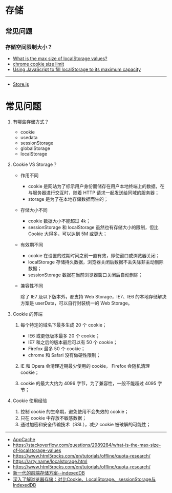 # 存储

## 常见问题

### 存储空间限制大小？

- [What is the max size of localStorage values?](https://stackoverflow.com/questions/2989284/what-is-the-max-size-of-localstorage-values)
- [chrome cookie size limit](https://stackoverflow.com/questions/2543851/chrome-cookie-size-limit)
- [Using JavaScript to fill localStorage to its maximum capacity](https://mmazzarolo.com/blog/2022-06-26-filling-local-storage-programmatically/)

---

- [Store.js](https://github.com/marcuswestin/store.js)

# 常见问题
1. 有哪些存储方式？

    - cookie
    - usedata
    - sessionStorage
    - globalStorage
    - localStorage

2. Cookie VS Storage？

    - 作用不同

        - cookie 是网站为了标示用户身份而储存在用户本地终端上的数据，在与服务器进行交互时，随着 HTTP 请求一起发送给同域的服务器；
        - storage 是为了在本地存储数据而生的；

    - 存储大小不同

        - cookie 数据大小不能超过 4k；
        - sessionStorage 和 localStorage 虽然也有存储大小的限制，但比 Cookie 大得多，可以达到 5M 或更大；

    - 有效期不同

        - cookie 在设置的过期时间之前一直有效，即使窗口或浏览器关闭；
        - localStorage 存储持久数据，浏览器关闭后数据不丢失除非主动删除数据；
        - sessionStorage 数据在当前浏览器窗口关闭后自动删除；

    - 兼容性不同

        除了 IE7 及以下版本外，都支持 Web Storage，IE7、IE6 的本地存储解决方案是 userData，可以自行封装统一的 Web Storage。

3. Cookie 的弊端

    1. 每个特定的域名下最多生成 20 个 cookie；

        - IE6 或更低版本最多 20 个 cookie；
        - IE7 和之后的版本最后可以有 50 个 cookie；
        - Firefox 最多 50 个 cookie；
        - chrome 和 Safari 没有做硬性限制；

    2. IE 和 Opera 会清理近期最少使用的 cookie， Firefox 会随机清理 cookie；
    3. cookie 的最大大约为 4096 字节，为了兼容性，一般不能超过 4095 字节；

4. Cookie 使用经验

    1. 控制 cookie 的生命期，避免使用不会失效的 cookie；
    2. 只在 cookie 中存放不敏感数据；
    3. 通过加密和安全传输技术（SSL），减少 cookie 被破解的可能性；

---

- [AppCache](https://developer.mozilla.org/zh-CN/docs/Web/HTML/Using_the_application_cache)
- https://stackoverflow.com/questions/2989284/what-is-the-max-size-of-localstorage-values
- https://www.html5rocks.com/en/tutorials/offline/quota-research/
- https://arty.name/localstorage.html
- https://www.html5rocks.com/en/tutorials/offline/quota-research/
- [新一代的前端存储方案--indexedDB](https://juejin.im/post/5b09a641f265da0dcd0b674f)
- [深入了解浏览器存储：对比Cookie、LocalStorage、sessionStorage与IndexedDB](https://yq.aliyun.com/articles/697120)
